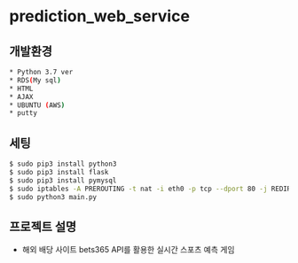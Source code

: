# prediction_web_service

## 개발환경
``` sh
* Python 3.7 ver
* RDS(My sql)
* HTML
* AJAX
* UBUNTU (AWS)
* putty
```

## 세팅

``` sh
$ sudo pip3 install python3
$ sudo pip3 install flask
$ sudo pip3 install pymysql
$ sudo iptables -A PREROUTING -t nat -i eth0 -p tcp --dport 80 -j REDIRECT --to-port 5000
$ sudo python3 main.py
```

## 프로젝트 설명
* 해외 배당 사이트 bets365 API를 활용한 실시간 스포츠 예측 게임
